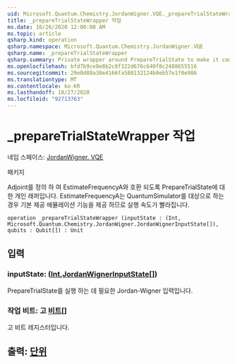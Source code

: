 ```yaml
---
uid: Microsoft.Quantum.Chemistry.JordanWigner.VQE._prepareTrialStateWrapper
title: _prepareTrialStateWrapper 작업
ms.date: 10/26/2020 12:00:00 AM
ms.topic: article
qsharp.kind: operation
qsharp.namespace: Microsoft.Quantum.Chemistry.JordanWigner.VQE
qsharp.name: _prepareTrialStateWrapper
qsharp.summary: Private wrapper around PrepareTrialState to make it compatible with EstimateFrequencyA by defining an adjoint. EstimateFrequencyA has built-in emulation feature when targeting the QuantumSimulator, which speeds up its execution.
ms.openlocfilehash: bfd7b9ce8e8b2c8f322d676c640f8c2488655516
ms.sourcegitcommit: 29e0d88a30e4166fa580132124b0eb57e1f0e986
ms.translationtype: MT
ms.contentlocale: ko-KR
ms.lasthandoff: 10/27/2020
ms.locfileid: "92713763"
---
```

# <a name="_preparetrialstatewrapper-operation"></a>_prepareTrialStateWrapper 작업

네임 스페이스: [JordanWigner. VQE](xref:Microsoft.Quantum.Chemistry.JordanWigner.VQE)

패키지 [](https://nuget.org/packages/)


Adjoint를 정의 하 여 EstimateFrequencyA와 호환 되도록 PrepareTrialState에 대 한 개인 래퍼입니다.
EstimateFrequencyA는 QuantumSimulator를 대상으로 하는 경우 기본 제공 에뮬레이션 기능을 제공 하므로 실행 속도가 빨라집니다.

```qsharp
operation _prepareTrialStateWrapper (inputState : (Int, Microsoft.Quantum.Chemistry.JordanWigner.JordanWignerInputState[]), qubits : Qubit[]) : Unit
```


## <a name="input"></a>입력

### <a name="inputstate--intjordanwignerinputstate"></a>inputState: ([Int](xref:microsoft.quantum.lang-ref.int),[JordanWignerInputState](xref:Microsoft.Quantum.Chemistry.JordanWigner.JordanWignerInputState)[])

PrepareTrialState를 실행 하는 데 필요한 Jordan-Wigner 입력입니다.


### <a name="qubits--qubit"></a>작업 비트: 고 [비트](xref:microsoft.quantum.lang-ref.qubit)[]

고 비트 레지스터입니다.



## <a name="output--unit"></a>출력: [단위](xref:microsoft.quantum.lang-ref.unit)

